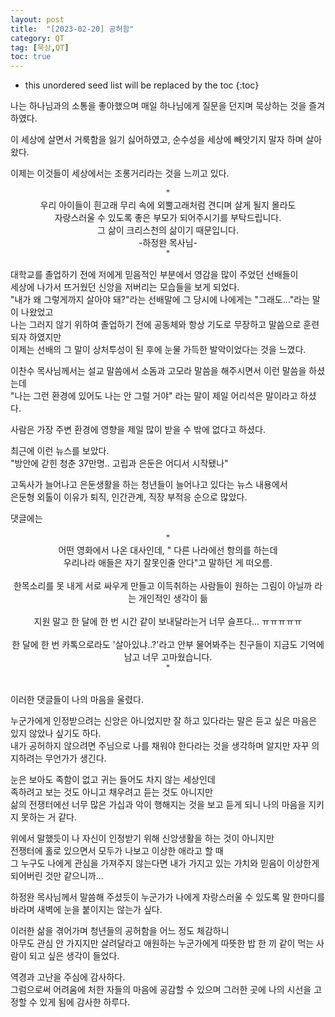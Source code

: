 ```yaml
---
layout: post
title:  "[2023-02-20] 공허함"
category: QT
tag: [묵상,QT]
toc: true
---
```

* this unordered seed list will be replaced by the toc
{:toc}

나는 하나님과의 소통을 좋아했으며 매일 하나님에게 질문을 던지며 묵상하는 것을 즐겨 하였다.

이 세상에 살면서 거룩함을 잃기 싫어하였고, 순수성을 세상에 빼앗기지 말자 하며 살아왔다.

이제는 이것들이 세상에서는 조롱거리라는 것을 느끼고 있다.

<div align="center">
"<br/>
우리 아이들이 흰고래 무리 속에 외뿔고래처럼 견디며 살게 될지 몰라도<br/>
자랑스러울 수 있도록 좋은 부모가 되어주시기를 부탁드립니다.<br/>
그 삶이 크리스천의 삶이기 때문입니다.<br/>
-하정완 목사님-<br/>
"
<div align="center">
</div>

</div>

대학교를 졸업하기 전에 저에게 믿음적인 부분에서 영감을 많이 주었던 선배들이<br/>
세상에 나가서 뜨거웠던 신앙을 저버리는 모습들을 보게 되었다.<br/>
"내가 왜 그렇게까지 살아야 돼?"라는 선배말에 그 당시에 나에게는 "그래도..."라는 말이 나왔었고<br/>
나는 그러지 않기 위하여 졸업하기 전에 공동체와 항상 기도로 무장하고 말씀으로 훈련되자 하였지만<br/>
이제는 선배의 그 말이 상처투성이 된 후에 눈물 가득한 발악이었다는 것을 느꼈다.

이찬수 목사님께서는 설교 말씀에서 소돔과 고모라 말씀을 해주시면서
이런 말씀을 하셨는데<br/>
"나는 그런 환경에 있어도 나는 안 그럴 거야" 라는 말이 제일 어리석은 말이라고 하셨다.

사람은 가장 주변 환경에 영향을 제일 많이 받을 수 밖에 없다고 하셨다.

최근에 이런 뉴스를 보았다.<br/>
"방안에 갇힌 청춘 37만명.. 고립과 은둔은 어디서 시작됐나" 

고독사가 늘어나고 은둔생활을 하는 청년들이 늘어나고 있다는 뉴스 내용에서<br/>
은둔형 외톨이 이유가 퇴직, 인간관계, 직장 부적응 순으로 많았다.

댓글에는 

<div align="center">
"<br/>
어떤 영화에서 나온 대사인데, " 다른 나라에선 항의를 하는데<br/>
우리나라 애들은 자기 잘못인줄 안다"고 말하던 게 떠오름. <br/><br/>
한목소리를 못 내게 서로 싸우게 만들고 이득취하는 사람들이 원하는 그림이 아닐까 라는 개인적인 생각이 듦<br/><br/>
지원 말고 한 달에 한 번 시간 같이 보내달라는거 너무 슬프다… ㅠㅠㅠㅠㅠ<br/><br/>
한 달에 한 번 카톡으로라도 '살아있냐..?'라고 안부 물어봐주는 친구들이 지금도 기억에 남고 너무 고마웠습니다. <br/>
"
<div align="center">
</div>

</div>

<br/>
  
이러한 댓글들이 나의 마음을 울렸다.<br/>

누군가에게 인정받으려는 신앙은 아니었지만 잘 하고 있다라는 말은 듣고 싶은 마음은 있지 않았나 싶기도 하다.<br/>
내가 공허하지 않으려면 주님으로 나를 채워야 한다라는 것을 생각하며 알지만 자꾸 의지하려는 무언가가 생긴다.<br/>

눈은 보아도 족함이 없고 귀는 들어도 차지 않는 세상인데<br/>
족하려고 보는 것도 아니고 채우려고 듣는 것도 아니지만 <br/>
삶의 전쟁터에선 너무 많은 가십과 악이 행해지는 것을 보고 듣게 되니 나의 마음을 지키지 못하는 거 같다.

위에서 말했듯이 나 자신이 인정받기 위해 신앙생활을 하는 것이 아니지만<br/>
전쟁터에 홀로 있으면서 모두가 나보고 이상한 애라고 할 때<br/>
그 누구도 나에게 관심을 가져주지 않는다면 내가 가지고 있는 가치와 믿음이 이상한게 되어버린 것만 같으니까...

하정완 목사님께서 말씀해 주셨듯이 누군가가 나에게 자랑스러울 수 있도록 말 한마디를 바라며 새벽에 눈을 붙이지는 않는가 싶다.

이러한 삶을 겪어가며 청년들의 공허함을 어느 정도 체감하니 <br/>
아무도 관심 안 가지지만 살려달라고 애원하는 누군가에게 따뜻한 밥 한 끼 같이 먹는 사람이 되고 싶은 생각이 들었다.

역경과 고난을 주심에 감사하다.<br/>
그럼으로써 어려움에 처한 자들의 마음에 공감할 수 있으며 그러한 곳에 나의 시선을 고정할 수 있게 됨에 감사한 하루다.
